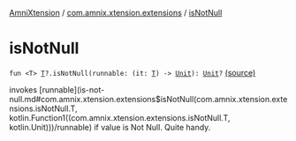 [AmniXtension](../index.md) / [com.amnix.xtension.extensions](index.md) / [isNotNull](./is-not-null.md)

# isNotNull

`fun <T> `[`T`](is-not-null.md#T)`?.isNotNull(runnable: (it: `[`T`](is-not-null.md#T)`) -> `[`Unit`](https://kotlinlang.org/api/latest/jvm/stdlib/kotlin/-unit/index.html)`): `[`Unit`](https://kotlinlang.org/api/latest/jvm/stdlib/kotlin/-unit/index.html)`?` [(source)](https://github.com/AmniX/AmniXTension/tree/master/AmniXtension/src/main/java/com/amnix/xtension/extensions/GlobalExtensions.kt#L221)

invokes [runnable](is-not-null.md#com.amnix.xtension.extensions$isNotNull(com.amnix.xtension.extensions.isNotNull.T, kotlin.Function1((com.amnix.xtension.extensions.isNotNull.T, kotlin.Unit)))/runnable) if value is Not Null. Quite handy.

